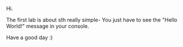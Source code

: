 Hi.

The first lab is about sth really simple- You just have to see the "Hello World!" message in your console.

Have a good day :)
